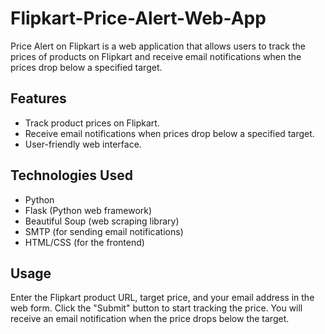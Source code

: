 # Flipkart-Price-Alert-Web-App

Price Alert on Flipkart is a web application that allows users to track the prices of products on Flipkart and receive email notifications when the prices drop below a specified target.

## Features

- Track product prices on Flipkart.
- Receive email notifications when prices drop below a specified target.
- User-friendly web interface.

## Technologies Used

- Python
- Flask (Python web framework)
- Beautiful Soup (web scraping library)
- SMTP (for sending email notifications)
- HTML/CSS (for the frontend)

## Usage 
Enter the Flipkart product URL, target price, and your email address in the web form.
Click the "Submit" button to start tracking the price.
You will receive an email notification when the price drops below the target.
